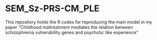 # SEM_Sz-PRS-CM_PLE
This repository holds the R codes for reproducing the main model in my paper "Childhood maltreatment mediates the relation between schizophrenia vulnerability genes and psychotic like experience"
